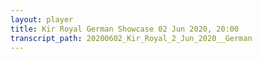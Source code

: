 ```yaml
---
layout: player
title: Kir Royal German Showcase 02 Jun 2020, 20:00
transcript_path: 20200602_Kir_Royal_2_Jun_2020__German
---
```

